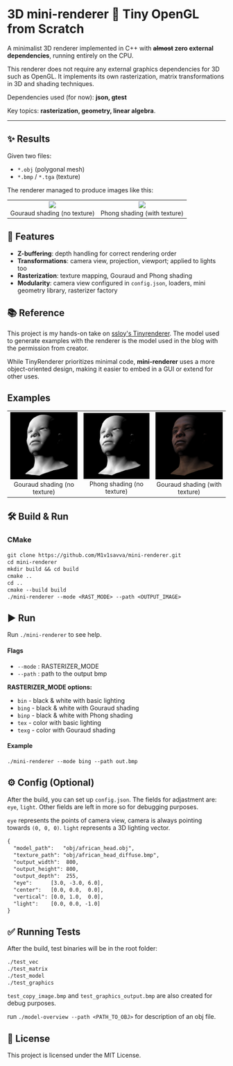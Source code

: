 # 3D mini-renderer 🎨 Tiny OpenGL from Scratch

A minimalist 3D renderer implemented in C++ with **~~almost~~ zero external dependencies**, running entirely on the CPU. 

This renderer does not require any external graphics dependencies for 3D such as OpenGL. It implements its own rasterization, matrix transformations in 3D and shading techniques.

Dependencies used (for now): **json, gtest**

Key topics: **rasterization, geometry, linear algebra**.

---

## ✨ Results 

Given two files:  
- `*.obj` (polygonal mesh)  
- `*.bmp` / `*.tga` (texture)  

The renderer managed to produce images like this:

<table>
<tr>
  <td style="text-align: center;">
    <img src="https://user-images.githubusercontent.com/18361541/176958840-88824e83-50db-422e-99c9-c3ed93a92aae.png" width="400"/><br>
    Gouraud shading (no texture)
  </td>
  <td style="text-align: center;">
    <img src="https://user-images.githubusercontent.com/18361541/176958850-28f0d030-ef70-47a9-8d0f-6315c3b9210d.png" width="400"/><br>
    Phong shading (with texture)
  </td>
</tr>
</table>

## 🚀 Features

- **Z-buffering**: depth handling for correct rendering order  
- **Transformations**: camera view, projection, viewport; applied to lights too  
- **Rasterization**: texture mapping, Gouraud and Phong shading
- **Modularity**: camera view configured in `config.json`, loaders, mini geometry library, rasterizer factory

## 📚 Reference

This project is my hands-on take on [ssloy's Tinyrenderer](https://github.com/ssloy/tinyrenderer/wiki). The model used to generate examples with the renderer is the model used in the blog with the permission from creator.  

While TinyRenderer prioritizes minimal code, **mini-renderer** uses a more object-oriented design, making it easier to embed in a GUI or extend for other uses. 

## Examples

<table>
<tr>
  <td style="text-align: center;">
    <img src="results/gou1.bmp" width="400"/><br>
    Gouraud shading (no texture)
  </td>
  <td style="text-align: center;">
    <img src="results/phong1.bmp" width="400"/><br>
    Phong shading (no texture)
  </td>
  <td style="text-align: center;">
    <img src="results/gou2.bmp" width="400"/><br>
    Gouraud shading (with texture)
  </td>
</tr>
</table>

## 🛠️ Build & Run

### CMake 
```
git clone https://github.com/M1v1savva/mini-renderer.git
cd mini-renderer
mkdir build && cd build
cmake ..
cd ..
cmake --build build
./mini-renderer --mode <RAST_MODE> --path <OUTPUT_IMAGE>
```
<!-- ### Docker
```
git clone https://github.com/M1v1savva/mini-renderer.git
docker build -t mini-renderer .
docker run -rm mini-renderer --mode <RAST_MODE> --path <OUTPUT_IMAGE>
``` -->

## ▶️ Run

Run `./mini-renderer` to see help.

#### Flags

- `--mode` : RASTERIZER_MODE  
- `--path` : path to the output bmp    

**RASTERIZER_MODE options:**

- `bin`   - black & white with basic lighting  
- `bing`  - black & white with Gouraud shading  
- `binp`  - black & white with Phong shading  
- `tex`   - color with basic lighting  
- `texg`  - color with Gouraud shading 

#### Example
```
./mini-renderer --mode bing --path out.bmp
```

## ⚙️ Config (Optional)

After the build, you can set up `config.json`. The fields for adjastment are: `eye`, `light`. Other fields are left in more so for debugging purposes.

`eye` represents the points of camera view, camera is always pointing towards `(0, 0, 0)`. `light` represents a 3D lighting vector.

```
{
  "model_path":   "obj/african_head.obj",
  "texture_path": "obj/african_head_diffuse.bmp",
  "output_width":  800,
  "output_height": 800,
  "output_depth":  255,
  "eye":      [3.0, -3.0, 6.0],
  "center":   [0.0, 0.0,  0.0],
  "vertical": [0.0, 1.0,  0.0],
  "light":    [0.0, 0.0, -1.0]
}
```

## ✅ Running Tests

After the build, test binaries will be in the root folder:

```
./test_vec
./test_matrix
./test_model
./test_graphics
```

```test_copy_image.bmp``` and ```test_graphics_output.bmp``` are also created for debug purposes. 

run ```./model-overview --path <PATH_TO_OBJ>``` for description of an obj file.

## 📝 License

This project is licensed under the MIT License.